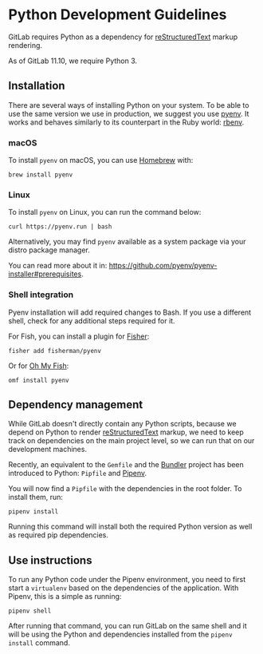 # Python Development Guidelines

GitLab requires Python as a dependency for [reStructuredText](https://docutils.sourceforge.io/rst.html)
markup rendering.

As of GitLab 11.10, we require Python 3.

## Installation

There are several ways of installing Python on your system. To be able to use the same version we use in production,
we suggest you use [pyenv](https://github.com/pyenv/pyenv). It works and behaves similarly to its counterpart in the
Ruby world: [rbenv](https://github.com/rbenv/rbenv).

### macOS

To install `pyenv` on macOS, you can use [Homebrew](https://brew.sh/) with:

```shell
brew install pyenv
```

### Linux

To install `pyenv` on Linux, you can run the command below:

```shell
curl https://pyenv.run | bash
```

Alternatively, you may find `pyenv` available as a system package via your distro package manager.

You can read more about it in: <https://github.com/pyenv/pyenv-installer#prerequisites>.

### Shell integration

Pyenv installation will add required changes to Bash. If you use a different shell,
check for any additional steps required for it.

For Fish, you can install a plugin for [Fisher](https://github.com/jorgebucaran/fisher):

```shell
fisher add fisherman/pyenv
```

Or for [Oh My Fish](https://github.com/oh-my-fish/oh-my-fish):

```shell
omf install pyenv
```

## Dependency management

While GitLab doesn't directly contain any Python scripts, because we depend on Python to render
[reStructuredText](https://docutils.sourceforge.io/rst.html) markup, we need to keep track on dependencies
on the main project level, so we can run that on our development machines.

Recently, an equivalent to the `Gemfile` and the [Bundler](https://bundler.io/) project has been introduced to Python:
`Pipfile` and [Pipenv](https://pipenv.readthedocs.io/en/latest/).

You will now find a `Pipfile` with the dependencies in the root folder. To install them, run:

```shell
pipenv install
```

Running this command will install both the required Python version as well as required pip dependencies.

## Use instructions

To run any Python code under the Pipenv environment, you need to first start a `virtualenv` based on the dependencies
of the application. With Pipenv, this is a simple as running:

```shell
pipenv shell
```

After running that command, you can run GitLab on the same shell and it will be using the Python and dependencies
installed from the `pipenv install` command.
